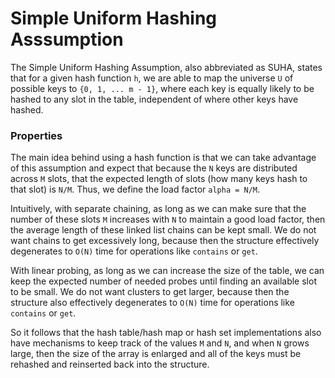 # Simple Uniform Hashing Asssumption

The Simple Uniform Hashing Assumption, also abbreviated as SUHA, states that for a given hash 
function `h`, we are able to map the universe `U` of possible keys to `{0, 1, ... m - 1}`, where 
each key is equally likely to be hashed to any slot in the table, independent of where other keys 
have hashed.

### Properties

The main idea behind using a hash function is that we can take advantage of this assumption and 
expect that because the `N` keys are distributed across `M` slots, that the expected length of slots 
(how many keys hash to that slot) is `N/M`. Thus, we define the load factor `alpha = N/M`.

Intuitively, with separate chaining, as long as we can make sure that the number of these slots `M` 
increases with `N` to maintain a good load factor, then the average length of these linked list 
chains can be kept small. We do not want chains to get excessively long, because then the structure
effectively degenerates to `O(N)` time for operations like `contains` or `get`.

With linear probing, as long as we can increase the size of the table, we can keep the expected 
number of needed probes until finding an available slot to be small. We do not want clusters to get 
larger, because then the structure also effectively degenerates to `O(N)` time for operations like 
`contains` or `get`.

So it follows that the hash table/hash map or hash set implementations also have mechanisms to keep 
track of the values `M` and `N`, and when `N` grows large, then the size of the array is enlarged 
and all of the keys must be rehashed and reinserted back into the structure.
